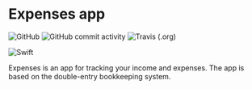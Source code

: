 # Expenses app

![GitHub](https://img.shields.io/github/license/paper-lark/expenses-app)
![GitHub commit activity](https://img.shields.io/github/commit-activity/w/paper-lark/expenses-app)
![Travis (.org)](https://img.shields.io/travis/paper-lark/expenses-app)

![Swift](https://github.com/paper-lark/expenses-app/workflows/Swift/badge.svg?branch=master)

Expenses is an app for tracking your income and expenses. The app is based on the double-entry bookkeeping system.
